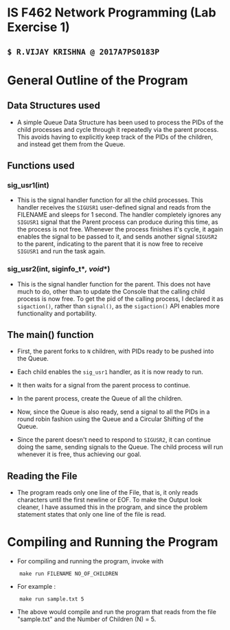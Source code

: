#                     IS F462 Network Programming (Lab Exercise 1)

## `$ R.VIJAY KRISHNA @ 2017A7PS0183P`

# General Outline of the Program            


## Data Structures used

* A simple Queue Data Structure has been used to process the PIDs of the child processes and cycle through it repeatedly via the parent process. This avoids having to explicitly keep track of the PIDs of the children, and instead get them from the Queue.

## Functions used

### sig_usr1(int)
* This is the signal handler function for all the child processes. This handler receives the `SIGUSR1` user-defined signal and reads from the FILENAME and sleeps for 1 second. The handler completely ignores any `SIGUSR1` signal that the Parent process can produce during this time, as the process is not free. Whenever the process finishes it's cycle, it again enables the signal to be passed to it, and sends another signal `SIGUSR2` to the parent, indicating to the parent that it is now free to receive `SIGUSR1` and run the task again.

### sig_usr2(int, siginfo_t\**, void*\*)
* This is the signal handler function for the parent. This does not have much to do, other than to update the Console that the calling child process is now free. To get the pid of the calling process, I declared it as `sigaction()`, rather than `signal()`, as the `sigaction()` API enables more functionality and portability.


## The main() function
* First, the parent forks to `N` children, with PIDs ready to be pushed into the Queue.
* Each child enables the `sig_usr1` handler, as it is now ready to run.
* It then waits for a signal from the parent process to continue.

* In the parent process, create the Queue of all the children.
* Now, since the Queue is also ready, send a signal to all the PIDs in a round robin fashion using the Queue and a Circular Shifting of the Queue.
* Since the parent doesn't need to respond to `SIGUSR2`, it can continue doing the same, sending signals to the Queue. The child process will run whenever it is free, thus achieving our goal.

## Reading the File
* The program reads only one line of the File, that is, it only reads characters until the first newline or EOF. To make the Output look cleaner, I have assumed this in the program, and since the problem statement states that only one line of the file is read.

# Compiling and Running the Program

* For compiling and running the program, invoke with

```
    make run FILENAME NO_OF_CHILDREN
```

* For example :

```
    make run sample.txt 5
```

* The above would compile and run the program that reads from the file "sample.txt" and the Number of Children (N) = 5.
